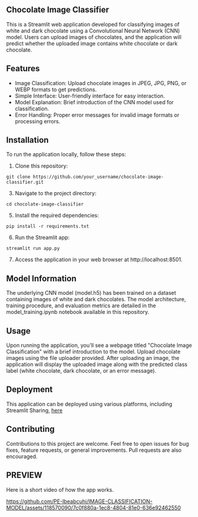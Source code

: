 ## Chocolate Image Classifier
This is a Streamlit web application developed for classifying images of white and dark chocolate using a Convolutional Neural Network (CNN) model. Users can upload images of chocolates, and the application will predict whether the uploaded image contains white chocolate or dark chocolate.

## Features
* Image Classification: Upload chocolate images in JPEG, JPG, PNG, or WEBP formats to get predictions.
* Simple Interface: User-friendly interface for easy interaction.
* Model Explanation: Brief introduction of the CNN model used for classification.
* Error Handling: Proper error messages for invalid image formats or processing errors.

## Installation
To run the application locally, follow these steps:

1. Clone this repository:
```
git clone https://github.com/your_username/chocolate-image-classifier.git
```

3. Navigate to the project directory:
```
cd chocolate-image-classifier
```

5. Install the required dependencies:
```
pip install -r requirements.txt
```

6. Run the Streamlit app:
```
streamlit run app.py
```

7. Access the application in your web browser at http://localhost:8501.

## Model Information
The underlying CNN model (model.h5) has been trained on a dataset containing images of white and dark chocolates. The model architecture, training procedure, and evaluation metrics are detailed in the model_training.ipynb notebook available in this repository.

## Usage
Upon running the application, you'll see a webpage titled "Chocolate Image Classification" with a brief introduction to the model.
Upload chocolate images using the file uploader provided.
After uploading an image, the application will display the uploaded image along with the predicted class label (white chocolate, dark chocolate, or an error message).

## Deployment
This application can be deployed using various platforms, including Streamlit Sharing, [here](https://t.co/N1EjNvqAnz)

## Contributing
Contributions to this project are welcome. Feel free to open issues for bug fixes, feature requests, or general improvements. Pull requests are also encouraged.

## PREVIEW
Here is a short video of how the app works.

https://github.com/PE-Ibeabcuhi/IMAGE-CLASSIFICATION-MODEL/assets/118570090/7c0f880a-1ec8-4804-81e0-636e92462550


